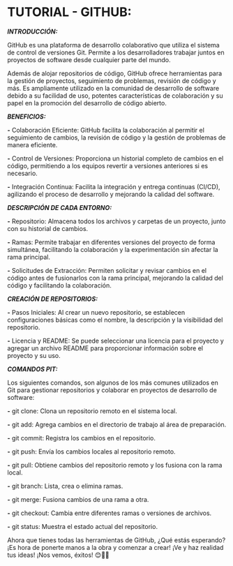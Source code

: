 # TUTORIAL - GITHUB:

***INTRODUCCIÓN:***

GitHub es una plataforma de desarrollo colaborativo que utiliza el sistema de control de versiones Git.
Permite a los desarrolladores trabajar juntos en proyectos de software desde cualquier parte del mundo.

Además de alojar repositorios de código, GitHub ofrece herramientas para la gestión de proyectos, seguimiento de problemas, revisión de código y más.
Es ampliamente utilizado en la comunidad de desarrollo de software debido a su facilidad de uso, potentes características de colaboración y su papel en la promoción del desarrollo de código abierto.

***BENEFICIOS:*** 

**-** Colaboración Eficiente: GitHub facilita la colaboración al permitir el seguimiento de cambios, la revisión de código y la gestión de problemas de manera eficiente.

**-** Control de Versiones: Proporciona un historial completo de cambios en el código, permitiendo a los equipos revertir a versiones anteriores si es necesario.

**-** Integración Continua: Facilita la integración y entrega continuas (CI/CD), agilizando el proceso de desarrollo y mejorando la calidad del software.

***DESCRIPCIÓN DE CADA ENTORNO:***

**-** Repositorio: Almacena todos los archivos y carpetas de un proyecto, junto con su historial de cambios.

**-** Ramas: Permite trabajar en diferentes versiones del proyecto de forma simultánea, facilitando la colaboración y la experimentación sin afectar la rama principal.

**-** Solicitudes de Extracción: Permiten solicitar y revisar cambios en el código antes de fusionarlos con la rama principal, mejorando la calidad del código y facilitando la colaboración.

***CREACIÓN DE REPOSITORIOS:***

**-** Pasos Iniciales: Al crear un nuevo repositorio, se establecen configuraciones básicas como el nombre, la descripción y la visibilidad del repositorio.

**-** Licencia y README: Se puede seleccionar una licencia para el proyecto y agregar un archivo README para proporcionar información sobre el proyecto y su uso.

***COMANDOS PIT:***

Los siguientes comandos, son algunos de los más comunes utilizados en Git para gestionar repositorios y colaborar en proyectos de desarrollo de software:

**-** git clone: Clona un repositorio remoto en el sistema local.

**-** git add: Agrega cambios en el directorio de trabajo al área de preparación.

**-** git commit: Registra los cambios en el repositorio.

**-** git push: Envía los cambios locales al repositorio remoto.

**-** git pull: Obtiene cambios del repositorio remoto y los fusiona con la rama local.

**-** git branch: Lista, crea o elimina ramas.

**-** git merge: Fusiona cambios de una rama a otra.

**-** git checkout: Cambia entre diferentes ramas o versiones de archivos.

**-** git status: Muestra el estado actual del repositorio.

Ahora que tienes todas las herramientas de GitHub, ¿Qué estás esperando?
¡Es hora de ponerte manos a la obra y comenzar a crear! ¡Ve y haz realidad tus ideas! ¡Nos vemos, éxitos! 😊🌸✨
